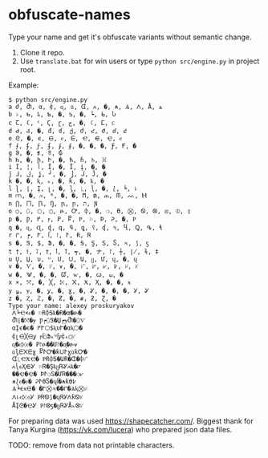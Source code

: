 # obfuscate-names

Type your name and get it's obfuscate variants without semantic change. 

1. Clone it repo.
2. Use ```translate.bat``` for win users or type ```python src/engine.py``` in project root. 

Example: 
```
$ python src/engine.py
a ժ, Ⴋ, α, ⍧, ᶐ, ᥲ, ᗧ, ⩜, �, ⍲, Ѧ, ᐱ, Å, ѧ
b ♭, ᑲ, ҍ, Ƅ, �, ᕊ, �, ┕, ᑳ, Ⴑ
c Ꞇ, ℂ, ᑦ, Ϛ, ɽ, ﺡ, �, ☾, ⵎ, ᥴ
d ᑯ, Ԁ, �, đ, ɗ, ქ, ժ, ᕍ, Ժ, ⅆ, ߄
e ᘓ, �, ϵ, ⋳, ⲉ, ᗴ, Ҽ, ⋹, Ҿ, ⲉ
f ⨍, ʄ, ϝ, ʄ, ⨑, ⨚, �, �, �, Ƒ, Ғ, �
g ჵ, �, ❡, ꗉ, ₲
h Һ, �, ի, Ի, �, ћ, ɦ, ♄, ꖾ
i Í, ¦, ﺃ, Ǐ, �, Ĭ, į, �, �
j ᒨ, ڶ, ʝ, ┘, �, ⎦, ᒏ, Ĵ, �
k �, �, ⱪ, ₖ, �, ƙ, �, ҟ, �
l ɭ, ⌊, Į, լ, �, ᶅ, ⎿, ⎝, �, ⟅, ╘, ꜕
m ⩋, �, ⫙, ᶬ, �, �, Ϻ, ₥, ጠ, ᗰ, ᨓ, Ⲙ
n ⋂, ⨅, Ꞃ, Ŋ, ꞃ, ր, ﬨ, Ɲ
o ○, ⬯, ⬡, ▢, ፁ, Ꭴ, ⌽, �, ❍, ϴ, ⛒, Ꮻ, ⭙, ⦻, ⦶, ▯
p �, Ƿ, ߂, ⲣ, Ꝑ, Ⴜ, Ᵽ, ⚐, Ϸ, ᕈ, �, Ҏ
q �, ɋ, Ɋ, ɖ, գ, ߟ, ꝗ, ꘫ, ʠ, ੧, Ⴁ, Ꝗ, ᕴ, ɬ
r ᒋ, ┍, Ւ, ᥬ, ⨡, ⵤ, Ɍ, Ꮢ
s �, Ꮥ, $, Ֆ, �, �, Ꭶ, Ş, Ꮪ, Ⴝ, ક, ⟆, ꚃ
t †, ϯ, ⥡, Ϯ, ꝉ, ߠ, ┭, �, ナ, ⸷, ┼, ∤, ɫ, ‡
u Ų, Џ, υ, ᓑ, Մ, ᙀ, Ա, ᥩ, Ư, ų, �, ų
v �, Ѵ, �, ᜠ, ⩛, �, ᜯ, ◸, ⩗, ߇, ᜥ, ᜫ
w �, ⨈, �, �, ᘺ, ⱳ, �, ꙍ, ய, �
x ×, ⤧, �, ╳, ⤪, ᙭, Ӿ, Ҳ, �, �, ӿ
y ௶, ɏ, �, ỿ, �, ɣ, �, Ꮍ, �, �, �, Ỿ, Ꮍ
z �, Ⱬ, ℤ, �, Ƶ, �, ⧥, ƻ, Ɀ, �
Type your name: alexey proskuryakov
 ᐱ╘Ҽ×ⲉ� ⚐Ɍ⌽Ꭶҟ�Ɍ�α�ፁ�
 Ⴋ⌊�⤧�ɏ Ƿ┍⬯Ꮥ�Џ┍ɏႫ�⬯Ѵ
 αĮϵ�ϵ� ߂Ւ⬡$ⱪυՒ�αⱪ⬡�
 ⍧լ⋳╳⋳ỿ ⲣᥬ▢Ֆₖᓑᥬỿ⍧ₖ▢ᜠ
 ᶐ�ⲉ⤪ⲉ� Ꝑ⨡ፁ��Մ⨡�ᶐ�ፁ⩛
 ᥲᶅᗴ᙭ᗴɣ ႼⵤᎤ�ƙᙀⵤɣᥲƙᎤ�
 ᗧ⎿ҼӾҼ� ⱣɌ⌽Ꭶ�ԱɌ�ᗧ�⌽ᜯ
 ⩜⎝⋹Ҳ⋹Ꮍ ⚐Ꮢ�ŞҟᥩᏒᎽ⩜ҟ�◸
 ��Ҿ�Ҿ� Ϸⵤ❍Ꮪ�ƯᏒ���❍⩗
 ⍲⟅ⲉ�ⲉ� ᕈⵤϴႽ�ųᥬ�⍲ƙϴ߇
 Ѧ╘ϵӿ⋳� �Ւ⛒ક��ᒋ�Ѧⱪ⛒ᜥ
 ᐱ꜕ⲉ⤪⋳Ỿ ҎᏒᏫ⟆�ųᏒỾᐱƙᏫᜫ
 ÅĮᘓ�ҾᎽ Ҏ⨡⭙ꚃ�ᥩᏒᎽÅₖ⭙ᜠ

```

For preparing data was used https://shapecatcher.com/. 
Biggest thank for Tanya Kurgina (https://vk.com/lucera) who prepared json data files. 

TODO: remove from data not printable characters. 
